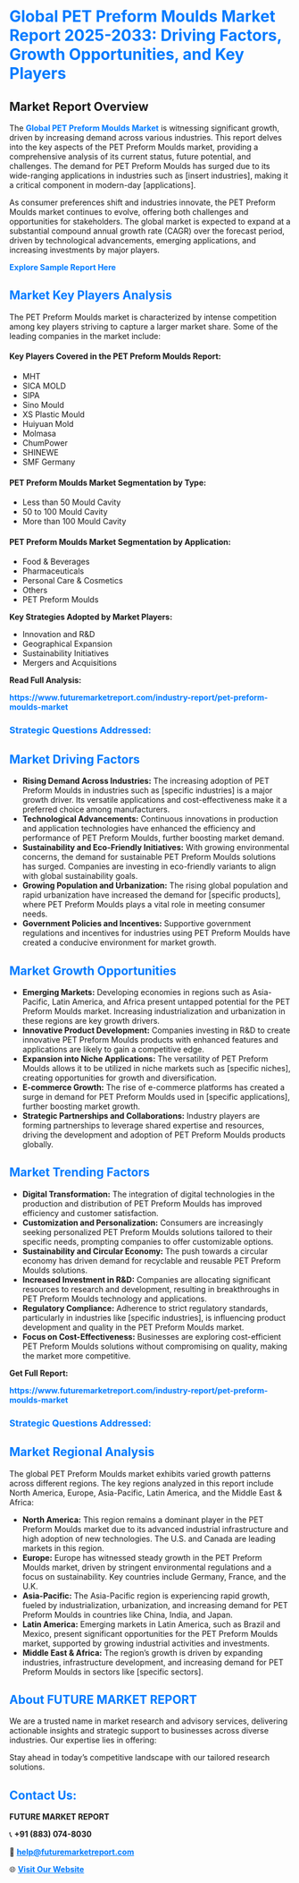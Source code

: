 <h1 style="color: #007BFF;">Global PET Preform Moulds Market Report 2025-2033: Driving Factors, Growth Opportunities, and Key Players</h1>

<section id="overview">
<h2>Market Report Overview</h2>
<p>The <a href="https://www.futuremarketreport.com/industry-report/pet-preform-moulds-market" style="color: #007BFF; text-decoration: none;"><strong>Global PET Preform Moulds Market</strong></a> is witnessing significant growth, driven by increasing demand across various industries. This report delves into the key aspects of the PET Preform Moulds market, providing a comprehensive analysis of its current status, future potential, and challenges. The demand for PET Preform Moulds has surged due to its wide-ranging applications in industries such as [insert industries], making it a critical component in modern-day [applications].</p>
<p>As consumer preferences shift and industries innovate, the PET Preform Moulds market continues to evolve, offering both challenges and opportunities for stakeholders. The global market is expected to expand at a substantial compound annual growth rate (CAGR) over the forecast period, driven by technological advancements, emerging applications, and increasing investments by major players.</p>
</section>

<section id="overview">
<p><a href="https://www.futuremarketreport.com/request-sample/reportId=112393" style="color: #007BFF; text-decoration: none;"><strong>Explore Sample Report Here</strong></a></p>
</section>

<section id="key-players">
<h2 style="color: #007BFF;">Market Key Players Analysis</h2>
<p>The PET Preform Moulds market is characterized by intense competition among key players striving to capture a larger market share. Some of the leading companies in the market include:</p>
<h4>Key Players Covered in the PET Preform Moulds Report:</h4>
<ul><li>MHT</li><li>SICA MOLD</li><li>SIPA</li><li>Sino Mould</li><li>XS Plastic Mould</li><li>Huiyuan Mold</li><li>Molmasa</li><li>ChumPower</li><li>SHINEWE</li><li>SMF Germany</li></ul>
<h4>PET Preform Moulds Market Segmentation by Type:</h4>
<ul><li>Less than 50 Mould Cavity</li><li>50 to 100 Mould Cavity</li><li>More than 100 Mould Cavity</li></ul>

<h4>PET Preform Moulds Market Segmentation by Application:</h4>
<ul><li>Food &amp; Beverages</li><li>Pharmaceuticals</li><li>Personal Care &amp; Cosmetics</li><li>Others</li><li>PET Preform Moulds</li></ul>
<p><strong>Key Strategies Adopted by Market Players:</strong></p>
<ul>
<li>Innovation and R&D</li>
<li>Geographical Expansion</li>
<li>Sustainability Initiatives</li>
<li>Mergers and Acquisitions</li>
</ul>
</section>

<section>
<p><strong>Read Full Analysis: </strong></p><a href="https://www.futuremarketreport.com/industry-report/pet-preform-moulds-market" style="color: #007BFF; text-decoration: none;"><strong>https://www.futuremarketreport.com/industry-report/pet-preform-moulds-market</strong></a>
<h3 style="color: #007BFF;">Strategic Questions Addressed:</h3>
</section>

<section id="driving-factors">
<h2 style="color: #007BFF;">Market Driving Factors</h2>
<ul>
<li><strong>Rising Demand Across Industries:</strong> The increasing adoption of PET Preform Moulds in industries such as [specific industries] is a major growth driver. Its versatile applications and cost-effectiveness make it a preferred choice among manufacturers.</li>
<li><strong>Technological Advancements:</strong> Continuous innovations in production and application technologies have enhanced the efficiency and performance of PET Preform Moulds, further boosting market demand.</li>
<li><strong>Sustainability and Eco-Friendly Initiatives:</strong> With growing environmental concerns, the demand for sustainable PET Preform Moulds solutions has surged. Companies are investing in eco-friendly variants to align with global sustainability goals.</li>
<li><strong>Growing Population and Urbanization:</strong> The rising global population and rapid urbanization have increased the demand for [specific products], where PET Preform Moulds plays a vital role in meeting consumer needs.</li>
<li><strong>Government Policies and Incentives:</strong> Supportive government regulations and incentives for industries using PET Preform Moulds have created a conducive environment for market growth.</li>
</ul>
</section>

<section id="growth-opportunities">
<h2 style="color: #007BFF;">Market Growth Opportunities</h2>
<ul>
<li><strong>Emerging Markets:</strong> Developing economies in regions such as Asia-Pacific, Latin America, and Africa present untapped potential for the PET Preform Moulds market. Increasing industrialization and urbanization in these regions are key growth drivers.</li>
<li><strong>Innovative Product Development:</strong> Companies investing in R&D to create innovative PET Preform Moulds products with enhanced features and applications are likely to gain a competitive edge.</li>
<li><strong>Expansion into Niche Applications:</strong> The versatility of PET Preform Moulds allows it to be utilized in niche markets such as [specific niches], creating opportunities for growth and diversification.</li>
<li><strong>E-commerce Growth:</strong> The rise of e-commerce platforms has created a surge in demand for PET Preform Moulds used in [specific applications], further boosting market growth.</li>
<li><strong>Strategic Partnerships and Collaborations:</strong> Industry players are forming partnerships to leverage shared expertise and resources, driving the development and adoption of PET Preform Moulds products globally.</li>
</ul>
</section>

<section id="trending-factors">
<h2 style="color: #007BFF;">Market Trending Factors</h2>
<ul>
<li><strong>Digital Transformation:</strong> The integration of digital technologies in the production and distribution of PET Preform Moulds has improved efficiency and customer satisfaction.</li>
<li><strong>Customization and Personalization:</strong> Consumers are increasingly seeking personalized PET Preform Moulds solutions tailored to their specific needs, prompting companies to offer customizable options.</li>
<li><strong>Sustainability and Circular Economy:</strong> The push towards a circular economy has driven demand for recyclable and reusable PET Preform Moulds solutions.</li>
<li><strong>Increased Investment in R&D:</strong> Companies are allocating significant resources to research and development, resulting in breakthroughs in PET Preform Moulds technology and applications.</li>
<li><strong>Regulatory Compliance:</strong> Adherence to strict regulatory standards, particularly in industries like [specific industries], is influencing product development and quality in the PET Preform Moulds market.</li>
<li><strong>Focus on Cost-Effectiveness:</strong> Businesses are exploring cost-efficient PET Preform Moulds solutions without compromising on quality, making the market more competitive.</li>
</ul>
</section>

<section>
<p><strong>Get Full Report: </strong></p><a href="https://www.futuremarketreport.com/industry-report/pet-preform-moulds-market" style="color: #007BFF; text-decoration: none;"><strong>https://www.futuremarketreport.com/industry-report/pet-preform-moulds-market</strong></a>
<h3 style="color: #007BFF;">Strategic Questions Addressed:</h3>
</section>


<section id="regional-analysis">
<h2 style="color: #007BFF;">Market Regional Analysis</h2>
<p>The global PET Preform Moulds market exhibits varied growth patterns across different regions. The key regions analyzed in this report include North America, Europe, Asia-Pacific, Latin America, and the Middle East & Africa:</p>
<ul>
<li><strong>North America:</strong> This region remains a dominant player in the PET Preform Moulds market due to its advanced industrial infrastructure and high adoption of new technologies. The U.S. and Canada are leading markets in this region.</li>
<li><strong>Europe:</strong> Europe has witnessed steady growth in the PET Preform Moulds market, driven by stringent environmental regulations and a focus on sustainability. Key countries include Germany, France, and the U.K.</li>
<li><strong>Asia-Pacific:</strong> The Asia-Pacific region is experiencing rapid growth, fueled by industrialization, urbanization, and increasing demand for PET Preform Moulds in countries like China, India, and Japan.</li>
<li><strong>Latin America:</strong> Emerging markets in Latin America, such as Brazil and Mexico, present significant opportunities for the PET Preform Moulds market, supported by growing industrial activities and investments.</li>
<li><strong>Middle East & Africa:</strong> The region’s growth is driven by expanding industries, infrastructure development, and increasing demand for PET Preform Moulds in sectors like [specific sectors].</li>
</ul>
</section>

<footer>
<h2 style="color: #007BFF;">About FUTURE MARKET REPORT</h2>
<p>We are a trusted name in market research and advisory services, delivering actionable insights and strategic support to businesses across diverse industries. Our expertise lies in offering:</p>

<p>Stay ahead in today’s competitive landscape with our tailored research solutions.</p>

<h2 style="color: #007BFF;">Contact Us:</h2>
<p><strong>FUTURE MARKET REPORT</strong></p>
<p>📞 <strong>+91 (883) 074-8030</strong></p>
<p>📧 <strong><a href="mailto:help@futuremarketreport.com" style="color: #007BFF;">help@futuremarketreport.com</a></strong></p>
<p>🌐 <strong><a href="https://www.futuremarketreport.com/" style="color: #007BFF;">Visit Our Website</a></strong></p>
</footer>